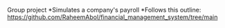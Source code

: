 Group project
*Simulates a company's payroll
*Follows this outline: https://github.com/RaheemAbol/financial_management_system/tree/main
